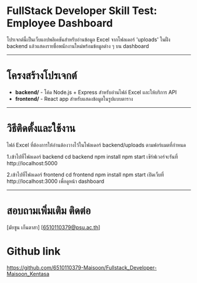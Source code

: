 # FullStack Developer Skill Test: Employee Dashboard

โปรเจกต์นี้เป็นเว็บแอปพลิเคชันสำหรับอ่านข้อมูล Excel จากโฟลเดอร์ 'uploads' ในฝั่ง backend แล้วแสดงรายชื่อพนักงานใหม่พร้อมข้อมูลต่าง ๆ บน dashboard

---

# โครงสร้างโปรเจกต์

- **backend/** - โค้ด Node.js + Express สำหรับอ่านไฟล์ Excel และให้บริการ API
- **frontend/** - React app สำหรับแสดงข้อมูลในรูปแบบตาราง

---

# วิธีติดตั้งและใช้งาน

ไฟล์ Excel ที่ต้องการให้อ่านต้องวางไว้ในโฟลเดอร์ backend/uploads ตามฟอร์แมตที่กำหนด

1.เข้าไปที่โฟลเดอร์ backend
cd backend
npm install
npm start
เซิร์ฟเวอร์จะรันที่ http://localhost:5000

2.เข้าไปที่โฟลเดอร์ frontend
cd frontend
npm install
npm start
เปิดเว็บที่ http://localhost:3000 เพื่อดูหน้า dashboard

---

# สอบถามเพิ่มเติม ติดต่อ 
[มัยซูน เก็นตาสา]
[6510110379@psu.ac.th]

# Github link
https://github.com/6510110379-Maisoon/Fullstack_Developer-Maisoon_Kentasa